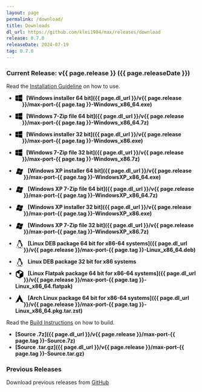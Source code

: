 ```yaml
---
layout: page
permalink: /download/
title: Downloads
dl_url: https://github.com/klei1984/max/releases/download
release: 0.7.0
releaseDate: 2024-07-19
tag: 0.7.0
---
```


### Current Release: v{{ page.release }} ({{ page.releaseDate }})

Read the [Installation Guideline](https://klei1984.github.io/max/install/) on how to use.

- <img style="float: left" src="/assets/images/windows.svg" width="18px" height="18px"/> &ensp; **[Windows installer 64 bit]({{ page.dl_url }}/v{{ page.release }}/max-port-{{ page.tag }}-Windows_x86_64.exe)**
- <img style="float: left" src="/assets/images/windows.svg" width="18px" height="18px"/> &ensp; **[Windows 7-Zip file 64 bit]({{ page.dl_url }}/v{{ page.release }}/max-port-{{ page.tag }}-Windows_x86_64.7z)**
- <img style="float: left" src="/assets/images/windows.svg" width="18px" height="18px"/> &ensp; **[Windows installer 32 bit]({{ page.dl_url }}/v{{ page.release }}/max-port-{{ page.tag }}-Windows_x86.exe)**
- <img style="float: left" src="/assets/images/windows.svg" width="18px" height="18px"/> &ensp; **[Windows 7-Zip file 32 bit]({{ page.dl_url }}/v{{ page.release }}/max-port-{{ page.tag }}-Windows_x86.7z)**

- <img style="float: left" src="/assets/images/windows_xp.svg" width="22px" height="22px"/> &ensp; **[Windows XP installer 64 bit]({{ page.dl_url }}/v{{ page.release }}/max-port-{{ page.tag }}-WindowsXP_x86_64.exe)**
- <img style="float: left" src="/assets/images/windows_xp.svg" width="22px" height="22px"/> &ensp; **[Windows XP 7-Zip file 64 bit]({{ page.dl_url }}/v{{ page.release }}/max-port-{{ page.tag }}-WindowsXP_x86_64.7z)**
- <img style="float: left" src="/assets/images/windows_xp.svg" width="22px" height="22px"/> &ensp; **[Windows XP installer 32 bit]({{ page.dl_url }}/v{{ page.release }}/max-port-{{ page.tag }}-WindowsXP_x86.exe)**
- <img style="float: left" src="/assets/images/windows_xp.svg" width="22px" height="22px"/> &ensp; **[Windows XP 7-Zip file 32 bit]({{ page.dl_url }}/v{{ page.release }}/max-port-{{ page.tag }}-WindowsXP_x86.7z)**

- <img style="float: left" src="/assets/images/linux.svg" width="22px" height="22px"/> &ensp; **[Linux DEB package 64 bit for x86-64 systems]({{ page.dl_url }}/v{{ page.release }}/max-port-{{ page.tag }}-Linux_x86_64.deb)**
- <img style="float: left" src="/assets/images/linux.svg" width="22px" height="22px"/> &ensp; **Linux DEB package 32 bit for x86 systems**

- <img style="float: left" src="/assets/images/flatpak.svg" width="22px" height="22px"/> &ensp; **[Linux Flatpak package 64 bit for x86-64 systems]({{ page.dl_url }}/v{{ page.release }}/max-port-{{ page.tag }}-Linux_x86_64.flatpak)**

- <img style="float: left" src="/assets/images/arch_linux.svg" width="22px" height="22px"/> &ensp; **[Arch Linux package 64 bit for x86-64 systems]({{ page.dl_url }}/v{{ page.release }}/max-port-{{ page.tag }}-Linux_x86_64.pkg.tar.zst)**

Read the [Build Instructions](https://klei1984.github.io/max/build/) on how to build.

- **[Source .7z]({{ page.dl_url }}/v{{ page.release }}/max-port-{{ page.tag }}-Source.7z)**
- **[Source .tar.gz]({{ page.dl_url }}/v{{ page.release }}/max-port-{{ page.tag }}-Source.tar.gz)**

### Previous Releases

Download previous releases from [GitHub](https://github.com/klei1984/max/releases)
